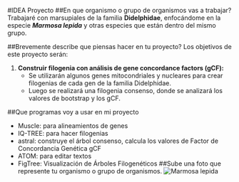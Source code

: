 #IDEA Proyecto 
##En que organismo o grupo de organismos vas a trabajar?
Trabajaré con marsupiales de la familia **Didelphidae**, enfocándome en la especie **_Marmosa lepida_** y otras especies que están dentro del mismo grupo.

##Brevemente describe que piensas hacer en tu proyecto?
Los objetivos de este proyecto serán:
1. **Construir filogenia con análisis de gene concordance factors (gCF):**
   - Se utilizarán algunos genes mitocondriales y nucleares para crear filogenias de cada gen de la familia Didelphidae.
   - Luego se realizará una filogenia consenso, donde se analizará los valores de bootstrap y los gCF.  


##Que programas voy a usar en mi proyecto 
* Muscle: para alineamientos de genes 
* IQ-TREE: para hacer filogenias 
* astral: construye el árbol consenso, calcula los valores de Factor de Concordancia Genética gCF
* ATOM: para editar textos
* FigTree: Visualización de Árboles Filogenéticos
##Sube una foto que represente tu organismo o grupo de organismos. 
![Marmosa lepida](https://multimedia20stg.blob.core.windows.net/especiesreduced/marmosalepida_cordillera%20del%20conndor.jpg)

